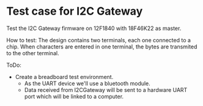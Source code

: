 # Test case for I2C Gateway

Test the I2C Gateway firmware on 12F1840 with 18F46K22 as master.

How to test:
The design contains two terminals, each one connected to a chip. When characters are entered in one terminal, the bytes are transmited to the other terminal.

ToDo:

* Create a breadboard test environment.
	* As the UART device we'll use a bluetooth module.
	* Data received from I2CGateway will be sent to a hardware UART port which will be linked to a computer.